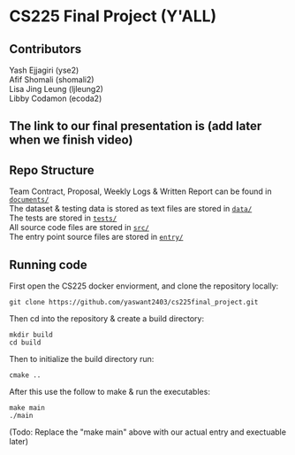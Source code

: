 # CS225 Final Project (Y'ALL)
## Contributors  
Yash Ejjagiri (yse2) \
Afif Shomali (shomali2) \
Lisa Jing Leung (ljleung2) \
Libby Codamon (ecoda2) 

## The link to our final presentation is (add later when we finish video)

## Repo Structure
Team Contract, Proposal, Weekly Logs & Written Report can be found in [`documents/`](https://github.com/yaswant2403/cs225final_project/tree/main/documents)  
The dataset & testing data is stored as text files are stored in [`data/`](https://github.com/yaswant2403/cs225final_project/tree/main/data)   
The tests are stored in [`tests/`](https://github.com/yaswant2403/cs225final_project/tree/main/tests)  
All source code files are stored in [`src/`](https://github.com/yaswant2403/cs225final_project/tree/main/src)  
The entry point source files are stored in [`entry/`](https://github.com/yaswant2403/cs225final_project/tree/main/entry)  


## Running code 

First open the CS225 docker enviorment, and clone the repository locally:
```
git clone https://github.com/yaswant2403/cs225final_project.git
```
Then cd into the repository & create a build directory:
```
mkdir build 
cd build
```
Then to initialize the build directory run: 
```
cmake ..  
```
After this use the follow to make & run the executables: 
```
make main
./main 
```
(Todo: Replace the "make main" above with our actual entry and exectuable later)
